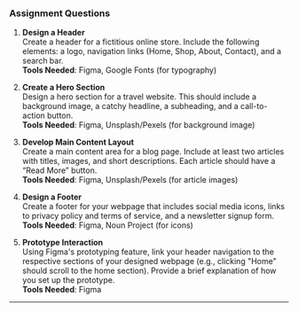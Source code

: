 

### **Assignment Questions**

1. **Design a Header**  
   Create a header for a fictitious online store. Include the following elements: a logo, navigation links (Home, Shop, About, Contact), and a search bar.  
   **Tools Needed**: Figma, Google Fonts (for typography)

2. **Create a Hero Section**  
   Design a hero section for a travel website. This should include a background image, a catchy headline, a subheading, and a call-to-action button.  
   **Tools Needed**: Figma, Unsplash/Pexels (for background image)

3. **Develop Main Content Layout**  
   Create a main content area for a blog page. Include at least two articles with titles, images, and short descriptions. Each article should have a “Read More” button.  
   **Tools Needed**: Figma, Unsplash/Pexels (for article images)

4. **Design a Footer**  
   Create a footer for your webpage that includes social media icons, links to privacy policy and terms of service, and a newsletter signup form.  
   **Tools Needed**: Figma, Noun Project (for icons)

5. **Prototype Interaction**  
   Using Figma's prototyping feature, link your header navigation to the respective sections of your designed webpage (e.g., clicking "Home" should scroll to the home section). Provide a brief explanation of how you set up the prototype.  
   **Tools Needed**: Figma

---

